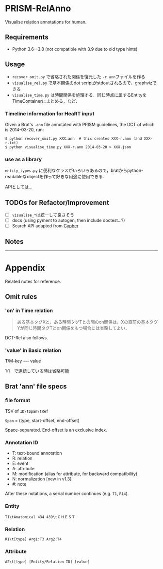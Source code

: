 # PRISM-RelAnno

Visualise relation annotations for human.

## Requirements

- Python 3.6--3.8 (not compatible with 3.9 due to old type hints)

## Usage

- `recover_omit.py` で省略された関係を復元した `-r.ann`ファイルを作る
- `visualise_rel.py` で基本関係のdot scriptがstdoutされるので，graphvizできる
- `visualise_time.py` は時間関係を処理する．同じ時点に属するEntityをTimeContainerにまとめる，など．

### Timeline information for HeaRT input

Given a Brat's `.ann` file annotated with PRISM guidelines, the DCT of which is 2014-03-20, run:

```
$ python recover_omit.py XXX.ann  # this creates XXX-r.ann (and XXX-r.txt)
$ python visualise_time.py XXX-r.ann 2014-03-20 > XXX.json
```

### use as a library

`entity_types.py` に便利なクラスがいろいろあるので，bratからpython-readableなobjectを作って好きな用途に使用できる．

APIとしては…


## TODOs for Refactor/Improvement

- [ ] `visualise_*`は統一して良さそう
- [ ] docs (using pyment to autogen, then include doctest...?)
- [ ] Search API adapted from [Cypher](https://neo4j.com/developer/cypher-query-language/)

## Notes

-----------------------------------
# Appendix

Related notes for reference.

## Omit rules

### 'on' in Time relation

> ある基本タグXと，ある時間タグTとの間のon関係は，Xの直前の基本タグYが同じ時間タグTとon関係をもつ場合には省略してよい．

DCT-Rel also follows.

### 'value' in Basic relation

T/M-key --- value

1:1　で連続している時は省略可能

<!-- ### 同格関係の複数タグから付与する region 関係

> 同格関係にある複数のDからのregion関係はどれか1つから伸ばせば良く，他は省略可

`A1-region->D1, A1-region->D2 s.t. D1==D2`
then `D1/D2-region->A2` (etc.) can be omitted. -->

## Brat 'ann' file specs

### file format

TSV of `ID\tSpan\tRef`

`Span` = (type, start-offset, end-offset)

Space-separated.
End-offset is an exclusive index.

### Annotation ID

- T: text-bound annotation
- R: relation
- E: event
- A: attribute
- M: modification (alias for attribute, for backward compatibility)
- N: normalization [new in v1.3]
- #: note

After these notations, a serial number continues (e.g. `T1`, `R14`).

### Entity

`T1\tAnatomical 434 439\tＣＨＥＳＴ`

### Relation

`R1\t[type] Arg1:T3 Arg2:T4`

### Attribute

`A2\t[type] [Entity/Relation ID] [value]`
